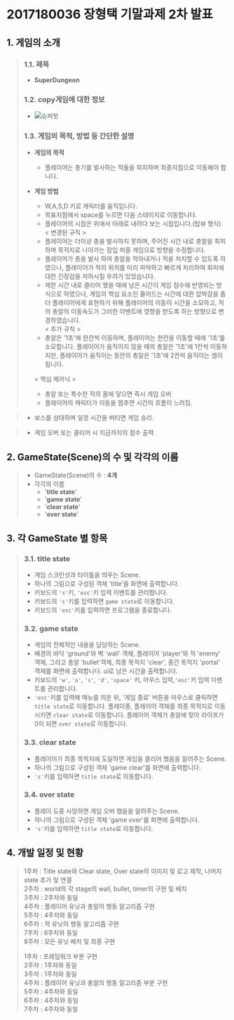 # 2017180036 장형택 기말과제 2차 발표

## 1. 게임의 소개

> ### 1.1. 제목
> * **SuperDungeon**
> ### 1.2. copy게임에 대한 정보
>   * ![슈퍼핫](https://djf7qc4xvps5h.cloudfront.net/magazine/original/LTEyMzEzNTQzMDJtYWdhemluZTE1NjAxMzM3NDY1MDk.jpg)
>
> ### 1.3. 게임의 목적, 방법 등 간단한 설명
>
> * **게임의 목적**
>   * 플레이어는 총기를 발사하는 적들을 회피하며 최종지점으로 이동해야 합니다.
> * **게임 방법**
>   * W,A,S,D 키로 캐릭터를 움직입니다.
>   * 목표지점에서 space를 누르면 다음 스테이지로 이동합니다.
>   * 플레이어의 시점은 위애서 아래로 내려다 보는 시점입니다.(탑뷰 형식)   
>   < 변경된 규칙 >
>   * 플레이어는 더이상 총을 발사하지 못하며, 주어진 시간 내로 총알을 회피하며 목적지로 나아가는 잠입 퍼즐 게임으로 방향을 수정합니다.   
>   * 플레이어가 총을 발사 하여 총알을 막아내거나 적을 처치할 수 있도록 하였으나, 플레이어가 적의 위치를 미리 파악하고 빠르게 처리하여 회피에 대한 긴장감을 저하시킬 우려가 있었습니다.   
>   * 제한 시간 내로 클리어 했을 때에 남은 시간이 게임 점수에 반영되는 방식으로 하였으나, 게임의 핵심 요소인 줄어드는 시간에 대한 압박감을 좀더 플레이어에게 표현하기 위해 플레이어의 이동이 시간을 소모하고, 적의 총알의 이동속도가 그러한 이벤트에 영향을 받도록 하는 방향으로 변경하였습니다.   
>   < 추가 규칙 >
>   * 총알은 '1초'에 한칸씩 이동하며, 플레이어는 한칸을 이동할 때에 '1초'를 소모합니다. 플레이어가 움직이지 않을 때의 총알은 '1초'에 1칸씩 이동하지만, 플레이어가 움직이는 동안의 총알은 '1초'에 2칸씩 움직이는 셈이 됩니다.
>   
>   < 핵심 메카닉 >   
>   * 총알 또는 특수한 적의 몸에 닿으면 즉시 게임 오버
>   * 플레이어의 캐릭터가 이동을 멈추면 시간의 흐름이 느려짐.

>   * 보스를 상대하며 일정 시간을 버티면 게임 승리.

>   * 게임 오버 또는 클리어 시 지금까지의 점수 출력



## 2. GameState(Scene)의 수 및 각각의 이름

> * GameState(Scene)의 수 : **4개**
> * 각각의 이름
>   * '**title state**'
>   * '**game state**'
>   * '**clear state**'
>   * '**over state**'





## 3. 각 GameState 별 항목

> ### 3.1. **title state**
>
>  * 게임 스크린샷과 타이틀을 띄우는 Scene.
>  * 하나의 그림으로 구성된 객체 'title'을 화면에 출력합니다.
>  * 키보드의 `'s'`키, `'esc'`키 입력 이벤트를 관리합니다.
>  * 키보드의 `'s'`키를 입력하면 `game state`로 이동합니다.
>  * 키보드의 `'esc'`키를 입력하면 프로그램을 종료합니다.
> ### 3.2. **game state**
>
>  * 게임의 전체적인 내용을 담당하는 Scene.
>  *  배경의 바닥 'ground'와 벽 'wall' 객체, 플레이어 'player'와 적 'enemy' 객체, 그리고 총알 'bullet'객체, 최종 목적지 'clear', 중간 목적지 'portal' 객체를 화면에 출력합니다. ui로 남은 시간을 출력합니다.
>  * 키보드의 `'w'`, `'a'`, `'s'`, `'d'`, `'space'` 키, 마우스 입력,`'esc'`키 입력 이벤트를 관리합니다.
>  * `'esc'`키를 입력해 메뉴를 띄운 뒤, '게임 종료' 버튼을 마우스로 클릭하면 `title state`로 이동합니다. 플레이중, 플레이어 객체를 최종 목적지로 이동시키면 `clear state`로 이동합니다. 플레이어 객체가 총알에 맞아 라이프가 0이 되면 `over state`로 이동합니다. 
> ### 3.3. **clear state**
>  * 플레이어가 최종 목적지에 도달하면 게임을 클리어 했음을 알려주는 Scene.
>  * 하나의 그림으로 구성된 객체 'game clear'를 화면에 출력합니다.
>  * `'s'`키를 입력하면 `title state`로 이동합니다.
> ### 3.4. **over state**
>  * 플레이 도중 사망하면 게임 오버 했음을 알려주는 Scene.
>  * 하나의 그림으로 구성된 객체 'game over'를 화면에 출력합니다.
>  * `'s'`키를 입력하면 `title state`로 이동합니다.

## 4. 개발 일정 및 현황

> 1주차 : Title state와 Clear state, Over state의 이미지 및 로고 제작, 나머지 state 추가 및 연결   
> 2주차 : world의 각 stage의 wall, bullet, timer의 구현 및 배치   
> 3주차 : 2주차와 동일   
> 4주차 : 플레이어 유닛과 총알의 행동 알고리즘 구현   
> 5주차 : 4주차와 동일   
> 6주차 : 적 유닛의 행동 알고리즘 구현   
> 7주차 : 6주차와 동일   
> 8주차 : 모든 유닛 배치 및 최종 구현  
>
>
> 1주차 : 프레임워크 부분 구현   
> 2주차 : 1주차와 동일   
> 3주차 : 1주차와 동일   
> 4주차 : 플레이어 유닛과 총알의 행동 알고리즘 부분 구현   
> 5주차 : 4주차와 동일   
> 6주차 : 4주차와 동일   
> 7주차 : 4주차와 동일 
